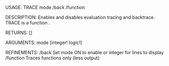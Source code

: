 USAGE:
     TRACE mode /back /function

DESCRIPTION:
     Enables and disables evaluation tracing and backtrace.
     TRACE is a function .

RETURNS: [<opt>]

ARGUMENTS:
    mode [integer! logic!]

REFINEMENTS:
    /back
        Set mode ON to enable or integer for lines to display
    /function
        Traces functions only (less output)
